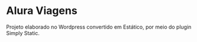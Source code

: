 # Alura Viagens

Projeto elaborado no Wordpress convertido em Estático, por meio do plugin Simply Static.
